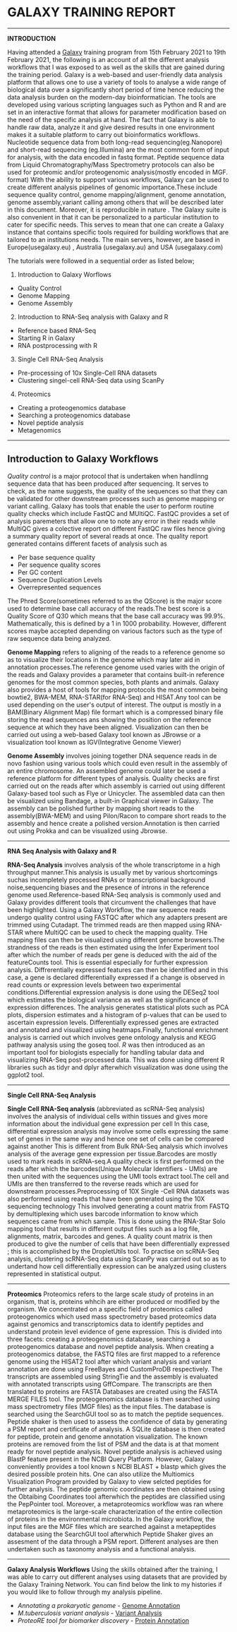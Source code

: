 # GALAXY TRAINING REPORT

---

 **INTRODUCTION**
 
Having attended a [Galaxy](https://usegalaxy.eu/) training program from 15th February 2021 to 19th February 2021, the following is an account of all the different analysis workflows that I was exposed to as well as the skills that are gained during the training period.
Galaxy is a web-based and user-friendly data analysis platform that allows one to use a variety of tools to analyse a wide range of biological data over a significantly short period of time hence reducing the data analysis burden on the modern-day bioinformatician. The tools are developed using various scripting languages such as Python and R and are set in an interactive format that allows for parameter modification based on the need of the specific analysis at hand. The fact that Galaxy is able to handle raw data, analyze it and give desired results in one environment makes it a suitable platform to carry out bioinformatics workflows. Nucleotide sequence data from both long-read sequencing(eg.Nanopore) and short-read sequencing (eg.Illumina) are the most common form of input for analysis, with the data encoded in fastq format. Peptide sequence data from Liquid Chromatography/Mass Spectrometry protocols can also be used for proteomic and/or proteogenomic analysis(mostly encoded in MGF. format)
With the ability to support various workflows, Galaxy can be used to create different analysis pipelines of genomic importance.These include sequence quality control, genome mapping/alignment, genome annotation, genome assembly,variant calling among others that will be described later in this document.
Moreover, it is reproducible in nature .
The Galaxy suite is also convenient in that it can be personalized to a particular institution to cater for specific needs. This serves to mean that one can create a Galaxy instance that contains specific tools required for building workflows that are tailored to an institutions needs.
The main servers, however, are based in Europe(usegalaxy.eu) , Australia (usegalaxy.au) and USA (usegalaxy.com)

The tutorials were followed in a sequential order as listed below;

1. Introduction to Galaxy Worflows
- Quality Control
- Genome Mapping
- Genome Assembly

2. Introduction to RNA-Seq analysis with Galaxy and R  
  
- Reference based RNA-Seq
- Starting R in Galaxy 
- RNA postprocessing with R

3. Single Cell RNA-Seq Analysis
  - Pre-processing of 10x Single-Cell RNA datasets
  - Clustering singel-cell RNA-Seq data using ScanPy

4. Proteomics
- Creating a proteogenomics database
- Searching a proteogenomics database
- Novel peptide analysis
- Metagenomics

---
 ## Introduction to Galaxy Workflows
   *Quality control* is a major protocol that is undertaken when handlinng sequence data that has been produced after sequencing. It serves to check, as the name suggests, the quality
   of the sequences so that they can be validated for other downstream processes such as genome mapping or variant calling. Galaxy has tools that enable the user to perform routine
   quality checks which include FastQC and MUltiQC. FastQC provides a set of analysis paremeters that allow one to note any error in their reads while MultiQC gives a colective report on
   different FastQC raw files hence giving a summary quality report of several reads at once. The quality report generated contains different facets of analysis such as 
   - Per base sequence quality
   - Per sequence quality scores
   - Per GC content
   - Sequence Duplication Levels
   - Overrepresented sequences
   
   The Phred Score(sometimes referred to as the QScore) is the major score used to determine base call accuracy of the reads.The best score is a Quality Score of Q30 which means that
   the base call accuracy was 99.9%. Mathematically, this is defined by a 1 in 1000 probability. However, different scores maybe accepted depending on various factors such as the type of raw sequence
   data being analyzed.
   
   **Genome Mapping** refers to aligning of the reads to a reference genome so as to visualize their locations in the genome which may later aid in annotation processes.The reference genome used varies with
   the origin of the reads and Galaxy provides a parameter that contains built-in reference genomes for the most common species, both plants and animals. Galaxy also provides a host of tools
   for mapping protocols the most common being bowtie2, BWA-MEM, RNA-STAR(for RNA-Seq) and HISAT.Any tool can be used depending on the user's output of interest. The output is mostly in a
   BAM(Binary Alignment Map) file formart which is a compressed binary file storing the read sequences ans showing the position on the reference sequence at which they have been aligned.
   Visualization can then be carried out using a web-based Galaxy tool known as JBrowse or a visualization tool known as IGV(Integrative Genome Viewer)
   
   **Genome Assembly** involves joining together DNA sequence reads in de novo fashion using various tools which could even result in the assembly of an entire chromosome. An assembled genome could
   later be used a reference platform for different types of analysis. Quality checks are first carried out on the reads after which assembly is carried out using different Galaxy-based tool such as
   Flye or Unicycler. The assembled data can then be visualized using Bandage, a built-in Graphical viewer in Galaxy. The assembly can be polished further by mapping short reads to the assembly(BWA-MEM) and using 
   Pilon/Racon to compare short reads to the assembly and hence create a polished version.Annotation is then carried out using Prokka and can be visualized using Jbrowse.
 
 ---
   
   **RNA Seq Analysis with Galaxy and R**
   
   **RNA-Seq Analysis** involves analysis of the whole transcriptome in a high throughput manner.This analysis is usually met by various shortcomings suchas incompletely processed RNAs or transcriptional background
   noise,sequencing biases and the presence of introns in the reference genome used.Reference-based RNA-Seq analysis is commonly used and Galaxy provides different tools that circumvent the
   challenges that have been highlighted. Using a Galaxy Workflow, the raw sequence reads undergo quality control using FASTQC after which any adapters present are trimmed using
   Cutadapt. The trimmed reads are then mapped using RNA-STAR where MultiQC can be used to check the mapping quality. THe mapping files can then be visualized using different genome browsers.The strandness of the reads is 
   then estimated using the Infer Experiment tool after which the number of reads per gene is deduced with the aid of the featureCounts tool. This is essential especially for further expression analysis.
   Diffrerentially expressed features can then be identified and in this case, a gene is declared differentially expressed if a change is observed in read counts or expression levels
   between two experimental conditions.Differential expression analysis is done using the DESeq2 tool which estimates the biological variance as well as the significance of expression differences.
   The analysis generates statistical plots such as PCA plots, dispersion estimates and a histogram of p-values that can be used to ascertain expression levels.
   Differentially expressed genes are extracted and annotated and visualized using heatmaps.Finally, functional enrichment analysis is carried out which involves gene ontology analysis and KEGG pathway analysis using the 
   goseq tool.
   *R* was then introduced as an important tool for biologists especially for handling tabular data and visualizing RNA-Seq post-processed data. This was done using different R libraries such as
   tidyr and dplyr afterwhich visualization was done using the ggplot2 tool.
   
   ---
   
   
   **Single Cell RNA-Seq Analysis**
   
   **Single Cell RNA-Seq analysis** (abbreviated as scRNA-Seq analysis) involves the analysis of individual cells within tissues and gives more information about the individual gene expression per cell
   In this case, differential expression analysis may involve some cells expressing the same set of genes in the same way and hence one set of cells can be compared against another
   This is different from Bulk RNA-Seq analysis which involves analysis of the average gene expression per tissue.Barcodes are mostly used to mark reads in scRNA-seq.A quality check is first performed on the reads after which
   the barcodes(Unique Molecular Identifiers - UMIs) are then united with the sequences using the UMI tools extract tool.The cell and UMIs are then transferred to the reverse reads which are used
   for downstream processes.Preprocessing of 10X Single -Cell RNA datasets was also performed using reads that have been generated using the 10X sequencing technology This involved generating a count matrix from FASTQ by
   demultiplexing which uses barcode information to know which sequences came from which sample. This is done using the RNA-Star Solo mapping tool that results in different output files such as a log file, alignments, matrix,
   barcodes and genes. A quality count matrix is then produced to give the number of cells that have been differentially expressed ; this is accomplished by the DropletUtils tool.
   To practise on scRNA-Seq analysis, clustering scRNA-Seq data using ScanPy was carried out so as to undertand how cell differentially expression can be analyzed using clusters represented in statistical 
   output.
   
   ---
   
   
   **Proteomics**
   Proteomics refers to the large scale study of proteins in an organism, that is, proteins whhcih are either produced or modified  by the organism. We concentrated on a specific field of proteomics called
   proteogenomics which used mass spectrometry based proteomics data against genomics and transcriptomics data to identify peptides and understand protein level evidence of gene expression.
   This is divided into three facets: creating a proteogenomics database, searching a proteogenomics database and novel peptide analysis.
   When creating a proteogenomics databse, the FASTQ files are first mapped to a reference genome using the HISAT2 tool after which variant analysis and variant annotation are done using FreeBayes and CustomProDB respectively.
   The transcripts are assembled using StringTie and the assembly is evaluated with annotated transcripts using GffCompare. The transcripts are then translated to proteins are FASTA Databases are created using the FASTA MERGE FILES tool.
   The proteogenomics database is then searched using mass spectrometry files (MGF files) as the input files. The database is searched using the SearchGUI tool so as to match the peptide sequences. Peptide shaker is then used to assess
   the confidence of data by generating a PSM report and certificate of analysis. A SQLite database is then created for peptide, protein and genome annotation visualization. The known proteins are
   removed from the list of PSM and the data is at that moment ready for novel peptide analysis.
   Novel peptide analysis is achieved using BlastP feature present in the NCBI Query Platform. However, Galaxy conveniently provides a tool known s NCBI BLAST + blastp  which gives the desired possible protein hits. One can also 
   utilize the Multiomics Visualization Program provided by Galaxy to view selcted peptides for further analysis. The peptide genomic coordinates are then obtained using the Obtaibing Coordinates tool afterwhich the peptides are classified
   using the PepPointer tool.
   Moreover, a metaproteomics workflow was ran where metaproteomics is the large-scale characterization of the entire collection of proteins in the environmental microbiota. In the Galaxy workflow, the input files are the MGF files which are searched 
   against a metapeptides database using the SearchGUI tool afterwhich Peptide Shaker gives an assesment of the data through a PSM report. Different analyses are then undertaken such as taxonomy analysis and a functional analysis.
   
   ---
 
   **Galaxy Analysis Workflows**
   Using the skills obtained after the training, I was able to carry out different analyses using datasets that are provided by the Galaxy Training Network.
   You can find below the link to my histories if you would like to follow through my analysis pipeline.
   
   - *Annotating a prokaryotic genome* - [Genome Annotation](https://usegalaxy.eu/u/hebrewsimeon/h/annotating-prokaryotic-genome)
   - *M.tuberculosis variant analysis* - [Variant Analysis](https://usegalaxy.eu/u/hebrewsimeon/h/mtuberculosis-variant-analysis)
   - *ProteoRE tool for biomarker discovery* - [Protein Annotation](http://www.proteore.org/u/hebrewsimeon/h/protein-annotation)
   
 

